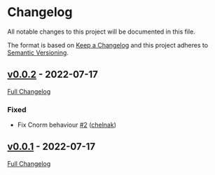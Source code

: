 # Changelog

All notable changes to this project will be documented in this file.

The format is based on [Keep a Changelog](http://keepachangelog.com/en/1.0.0/) and this project adheres to [Semantic Versioning](http://semver.org).
## [v0.0.2](https://github.com/chelnak/ysmrr/tree/v0.0.2) - 2022-07-17

[Full Changelog](https://github.com/chelnak/ysmrr/compare/v0.0.1...v0.0.2)

### Fixed

- Fix Cnorm behaviour [#2](https://github.com/chelnak/ysmrr/pull/2) ([chelnak](https://github.com/chelnak))

## [v0.0.1](https://github.com/chelnak/ysmrr/tree/v0.0.1) - 2022-07-17

[Full Changelog](https://github.com/chelnak/ysmrr/compare/634c76085ea0215b5e9629847cc94995bc7575f6...v0.0.1)
